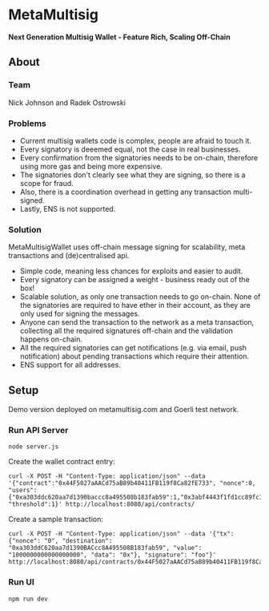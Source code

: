
# MetaMultisig

**Next Generation Multisig Wallet - Feature Rich, Scaling Off-Chain**

## About

### Team 

Nick Johnson and Radek Ostrowski

### Problems

* Current multisig wallets code is complex, people are afraid to touch it.
* Every signatory is deeemed equal, not the case in real businesses.
* Every confirmation from the signatories needs to be on-chain, therefore using more gas and being more expensive.
* The signatories don't clearly see what they are signing, so there is a scope for fraud.
* Also, there is a coordination overhead in getting any transaction multi-signed.
* Lastly, ENS is not supported.

### Solution

MetaMultisigWallet uses off-chain message signing for scalability, meta transactions and (de)centralised api.

* Simple code, meaning less chances for exploits and easier to audit.
* Every signatory can be assigned a weight - business ready out of the box!
* Scalable solution, as only one transaction needs to go on-chain. None of the signatories are required to have ether in their account, as they are only used for signing the messages.  
* Anyone can send the transaction to the network as a meta transaction, collecting all the required signatures off-chain and the validation happens on-chain.
* All the required signatories can get notifications (e.g. via email, push notification) about pending transactions which require their attention.
* ENS support for all addresses.

## Setup

Demo version deployed on metamultisig.com and Goerli test network.

### Run API Server

```node server.js```

Create the wallet contract entry:

```
curl -X POST -H "Content-Type: application/json" --data '{"contract":"0x44F5027aAACd75aB89b40411FB119f8Ca82fE733", "nonce":0, "users":{"0xa303ddc620aa7d1390baccc8a495508b183fab59":1,"0x3abf4443f1fd1cc89fc129b44e71dd9c96e260ab":1}, "threshold":1}' http://localhost:8080/api/contracts/
```

Create a sample transaction:

```
curl -X POST -H "Content-Type: application/json" --data '{"tx":{"nonce": "0", "destination": "0xa303ddC620aa7d1390BACcc8A495508B183fab59", "value": "1000000000000000000", "data": "0x"}, "signature": "foo"}' http://localhost:8080/api/contracts/0x44F5027aAACd75aB89b40411FB119f8Ca82fE733/txs
```

### Run UI

```npm run dev```


